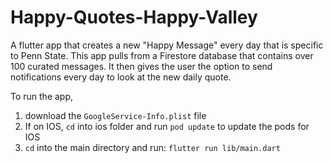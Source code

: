 # Happy-Quotes-Happy-Valley

A flutter app that creates a new "Happy Message" every day that is specific to Penn State. This app pulls from a Firestore database that contains over 100 curated messages. It then gives the user the option to send notifications every day to look at the new daily quote. 

To run the app, 

1. download the ``GoogleService-Info.plist`` file
2. If on IOS, ``cd`` into ios folder and run ``pod update`` to update the pods for IOS
3. ``cd`` into the main directory and run:
```flutter run lib/main.dart```
